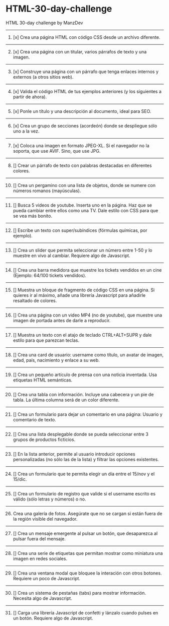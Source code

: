 # HTML-30-day-challenge

HTML 30-day challenge by ManzDev

---

1. [x] Crea una página HTML con código CSS desde un archivo diferente.

---

2. [x] Crea una página con un titular, varios párrafos de texto y una imagen.

---

3. [x] Construye una página con un párrafo que tenga enlaces internos y externos (a otros sitios web).

---

4. [x] Valida el código HTML de tus ejemplos anteriores (y los siguientes a partir de ahora).

---

5. [x] Ponle un título y una descripción al documento, ideal para SEO.

---

6. [x] Crea un grupo de secciones (acordeón) donde se despliegue sólo uno a la vez.

---

7. [x] Coloca una imagen en formato JPEG-XL. Si el navegador no la soporta, que use AVIF. Sino, que use JPG.

---

8. [] Crear un párrafo de texto con palabras destacadas en diferentes colores.

---

10. [] Crea un pergamino con una lista de objetos, donde se numere con números romanos (mayúsculas).

---

11. [] Busca 5 videos de youtube. Inserta uno en la página. Haz que se pueda cambiar entre ellos como una TV. Dale estilo con CSS para que se vea más bonito.

---

12. [] Escribe un texto con super/subíndices (fórmulas químicas, por ejemplo).

---

13. [] Crea un slider que permita seleccionar un número entre 1-50 y lo muestre en vivo al cambiar. Requiere algo de Javascript.

---

14. [] Crea una barra medidora que muestre los tickets vendidos en un cine (Ejemplo: 64/100 tickets vendidos).

---

15. [] Muestra un bloque de fragmento de código CSS en una página. Si quieres ir al máximo, añade una librería Javascript para añadirle resaltado de colores.

---

16. [] Crea una página con un video MP4 (no de youtube), que muestre una imagen de portada antes de darle a reproducir.

---

17. [] Muestra un texto con el atajo de teclado CTRL+ALT+SUPR y dale estilo para que parezcan teclas.

---

18. [] Crea una card de usuario: username como título, un avatar de imagen, edad, país, nacimiento y enlace a su web.

---

19. [] Crea un pequeño artículo de prensa con una noticia inventada. Usa etiquetas HTML semánticas.

---

20. [] Crea una tabla con información. Incluye una cabecera y un pie de tabla. La última columna será de un color diferente.

---

21. [] Crea un formulario para dejar un comentario en una página: Usuario y comentario de texto.

---

22. [] Crea una lista desplegable donde se pueda seleccionar entre 3 grupos de productos ficticios.

---

23. [] En la lista anterior, permite al usuario introducir opciones personalizadas (no sólo las de la lista) y filtrar las opciones existentes.

---

24. [] Crea un formulario que te permita elegir un día entre el 15/nov y el 15/dic.

---

25. [] Crea un formulario de registro que valide si el username escrito es válido (sólo letras y números) o no.

---

26. Crea una galería de fotos. Asegúrate que no se cargan si están fuera de la región visible del navegador.

---

27. [] Crea un mensaje emergente al pulsar un botón, que desaparezca al pulsar fuera del mensaje.

---

28. [] Crea una serie de etiquetas que permitan mostrar como miniatura una imagen en redes sociales.

---

29. [] Crea una ventana modal que bloquee la interación con otros botones. Requiere un poco de Javascript.

---

30. [] Crea un sistema de pestañas (tabs) para mostrar información. Necesita algo de Javascript.

---

31. [] Carga una librería Javascript de confetti y lánzalo cuando pulses en un botón. Requiere algo de Javascript.
